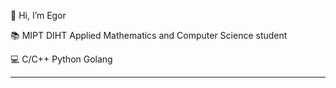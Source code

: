 👋 Hi, I’m Egor

📚 MIPT DIHT Applied Mathematics and Computer Science student

💻 C/C++ Python Golang

---

 

<!---
Egor200313/Egor200313 is a ✨ special ✨ repository because its `README.md` (this file) appears on your GitHub profile.
You can click the Preview link to take a look at your changes.
--->
